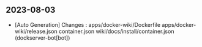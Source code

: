
## 2023-08-03
 * [Auto Generation] Changes : apps/docker-wiki/Dockerfile apps/docker-wiki/release.json container.json wiki/docs/install/container.json (dockserver-bot[bot])
